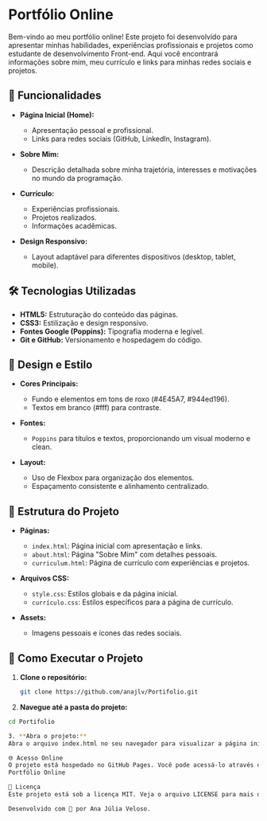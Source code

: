 # Portfólio Online

Bem-vindo ao meu portfólio online! Este projeto foi desenvolvido para apresentar minhas habilidades, experiências profissionais e projetos como estudante de desenvolvimento Front-end. Aqui você encontrará informações sobre mim, meu currículo e links para minhas redes sociais e projetos.

## 🚀 Funcionalidades

- **Página Inicial (Home):**
  - Apresentação pessoal e profissional.
  - Links para redes sociais (GitHub, LinkedIn, Instagram).

- **Sobre Mim:**
  - Descrição detalhada sobre minha trajetória, interesses e motivações no mundo da programação.

- **Currículo:**
  - Experiências profissionais.
  - Projetos realizados.
  - Informações acadêmicas.

- **Design Responsivo:**
  - Layout adaptável para diferentes dispositivos (desktop, tablet, mobile).

## 🛠️ Tecnologias Utilizadas

- **HTML5:** Estruturação do conteúdo das páginas.
- **CSS3:** Estilização e design responsivo.
- **Fontes Google (Poppins):** Tipografia moderna e legível.
- **Git e GitHub:** Versionamento e hospedagem do código.

## 🎨 Design e Estilo

- **Cores Principais:**
  - Fundo e elementos em tons de roxo (#4E45A7, #944ed196).
  - Textos em branco (#fff) para contraste.

- **Fontes:**
  - `Poppins` para títulos e textos, proporcionando um visual moderno e clean.

- **Layout:**
  - Uso de Flexbox para organização dos elementos.
  - Espaçamento consistente e alinhamento centralizado.

## 📂 Estrutura do Projeto

- **Páginas:**
  - `index.html`: Página inicial com apresentação e links.
  - `about.html`: Página "Sobre Mim" com detalhes pessoais.
  - `curriculum.html`: Página de currículo com experiências e projetos.

- **Arquivos CSS:**
  - `style.css`: Estilos globais e da página inicial.
  - `currículo.css`: Estilos específicos para a página de currículo.

- **Assets:**
  - Imagens pessoais e ícones das redes sociais.

## 🔧 Como Executar o Projeto

1. **Clone o repositório:**
   ```bash
   git clone https://github.com/anajlv/Portifolio.git


2. **Navegue até a pasta do projeto:**
```bash
cd Portifolio

3. **Abra o projeto:**
Abra o arquivo index.html no seu navegador para visualizar a página inicial.

🌐 Acesso Online
O projeto está hospedado no GitHub Pages. Você pode acessá-lo através do link:
Portfólio Online

📝 Licença
Este projeto está sob a licença MIT. Veja o arquivo LICENSE para mais detalhes.

Desenvolvido com 💜 por Ana Júlia Veloso.